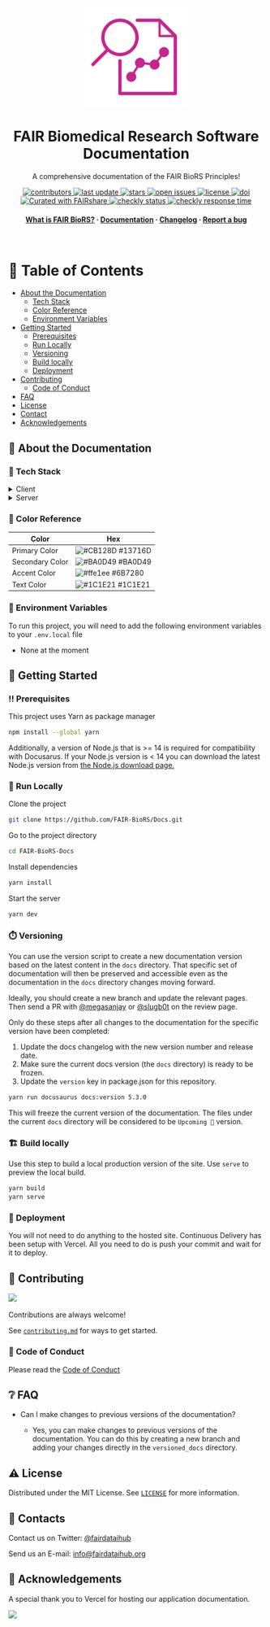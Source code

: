 <div align="center">

  <img src="static/img/fairbio-rs.png" alt="logo" width="200" height="auto" />
  <h1>FAIR Biomedical Research Software Documentation</h1>
  
  <p>
    A comprehensive documentation of the FAIR BioRS Principles!
  </p>

<p>
  <a href="https://github.com/FAIR-BioRS/Docs/graphs/contributors">
    <img src="https://img.shields.io/github/contributors/FAIR-BioRS/Docs.svg?style=flat-square" alt="contributors" />
  </a>
  <a href="">
    <img src="https://img.shields.io/github/last-commit/FAIR-BioRS/Docs?style=flat-square" alt="last update" />
  </a>
  <a href="https://github.com/FAIR-BioRS/Docs/stargazers">
    <img src="https://img.shields.io/github/stars/FAIR-BioRS/Docs.svg?style=flat-square" alt="stars" />
  </a>
  <a href="https://github.com/FAIR-BioRS/Docs/issues/">
    <img src="https://img.shields.io/github/issues/FAIR-BioRS/Docs.svg?style=flat-square" alt="open issues" />
  </a>
  <a href="https://github.com/FAIR-BioRS/Docs/blob/main/LICENSE">
    <img src="https://img.shields.io/github/license/FAIR-BioRS/Docs.svg?style=flat-square" alt="license" />
  </a>
  <a href="https://doi.org/10.5281/zenodo.6407300">
    <img src="https://zenodo.org/badge/DOI/10.5281/zenodo.6407300.svg" alt="doi" />
  </a>
  <a href="https://fairdataihub.org/fairshare">
    <img src="https://img.shields.io/badge/Curated%20with-FAIRshare-yellow" alt="Curated with FAIRshare" />
  </a>
   <a href="https://docs.sodaforsparc.io/">
    <img src="https://api.checklyhq.com/v1/badges/checks/5e468ec3-5de2-40be-aad5-24ca5ea643aa?style=flat&theme=default" alt="checkly status" />
  </a>
  <a href="https://docs.sodaforsparc.io/">
    <img src="https://api.checklyhq.com/v1/badges/checks/5e468ec3-5de2-40be-aad5-24ca5ea643aa?style=flat&theme=default&responseTime=true" alt="checkly response time" />
  </a>
</p>
   
<h4>
    <a href="https://docs.sodaforsparc.io/docs/intro">What is FAIR BioRS?</a>
  <span> · </span>
    <a href="https://docs.sodaforsparc.io/">Documentation</a>
  <span> · </span>
    <a href="https://docs.sodaforsparc.io/docs/developer-documentation/changelog">Changelog</a>
  <span> · </span>
    <a href="https://github.com/FAIR-BioRS/Docs/issues/">Report a bug</a>
  </h4>
</div>

<br />

# :notebook_with_decorative_cover: Table of Contents

- [About the Documentation](#star2-about-the-documentation)
  - [Tech Stack](#space_invader-tech-stack)
  - [Color Reference](#art-color-reference)
  - [Environment Variables](#key-environment-variables)
- [Getting Started](#toolbox-getting-started)
  - [Prerequisites](#bangbang-prerequisites)
  - [Run Locally](#running-run-locally)
  - [Versioning](#stopwatch-versioning)
  - [Build locally](#building_construction-build-locally)
  - [Deployment](#triangular_flag_on_post-deployment)
- [Contributing](#wave-contributing)
  - [Code of Conduct](#scroll-code-of-conduct)
- [FAQ](#grey_question-faq)
- [License](#warning-license)
- [Contact](#handshake-contact)
- [Acknowledgements](#gem-acknowledgements)

## :star2: About the Documentation

### :space_invader: Tech Stack

<details>
  <summary>Client</summary>
  <ul>
    <li><a href="https://reactjs.org/">React.js</a></li>
    <li><a href="https://tailwindcss.com/">TailwindCSS</a></li>
  </ul>
</details>

<details>
  <summary>Server</summary>
  <ul>
    <li><a href="https://docusaurus.io/">Docusaurus</a></li>
  </ul>
</details>

### :art: Color Reference

| Color           | Hex                                                              |
| --------------- | ---------------------------------------------------------------- |
| Primary Color   | ![#CB128D](https://via.placeholder.com/10/13716D?text=+) #13716D |
| Secondary Color | ![#BA0D49](https://via.placeholder.com/10/BA0D49?text=+) #BA0D49 |
| Accent Color    | ![#ffe1ee](https://via.placeholder.com/10/6B7280?text=+) #6B7280 |
| Text Color      | ![#1C1E21](https://via.placeholder.com/10/1C1E21?text=+) #1C1E21 |

### :key: Environment Variables

To run this project, you will need to add the following environment variables to your `.env.local` file

- None at the moment

## :toolbox: Getting Started

### :bangbang: Prerequisites

This project uses Yarn as package manager

```bash
npm install --global yarn
```

Additionally, a version of Node.js that is >= 14 is required for compatibility with Docusarus.
If your Node.js version is < 14 you can download the latest Node.js version from [the Node.js download page.](https://nodejs.org/en/download/)

### :running: Run Locally

Clone the project

```bash
git clone https://github.com/FAIR-BioRS/Docs.git
```

Go to the project directory

```bash
cd FAIR-BioRS-Docs
```

Install dependencies

```bash
yarn install
```

Start the server

```bash
yarn dev
```

### :stopwatch: Versioning

You can use the version script to create a new documentation version based on the latest content in the `docs` directory. That specific set of documentation will then be preserved and accessible even as the documentation in the `docs` directory changes moving forward.

Ideally, you should create a new branch and update the relevant pages. Then send a PR with [@megasanjay](https://github.com/megasanjay) or [@slugb0t](https://github.com/slugb0t) on the review page.

Only do these steps after all changes to the documentation for the specific version have been completed:

1. Update the docs changelog with the new version number and release date.
2. Make sure the current docs version (the `docs` directory) is ready to be frozen.
3. Update the `version` key in package.json for this repository.

```bash
yarn run docusaurus docs:version 5.3.0
```

This will freeze the current version of the documentation. The files under the current `docs` directory will be considered to be `Upcoming 🚧` version.

### :building_construction: Build locally

Use this step to build a local production version of the site. Use `serve` to preview the local build.

```bash
yarn build
yarn serve
```

### :triangular_flag_on_post: Deployment

You will not need to do anything to the hosted site. Continuous Delivery has been setup with Vercel. All you need to do is push your commit and wait for it to deploy.

## :wave: Contributing

<a href="https://github.com/FAIR-BioRS/Docs/graphs/contributors">
  <img src="https://contrib.rocks/image?repo=FAIR-BioRS/Docs" />
</a>

Contributions are always welcome!

See [`contributing.md`](https://github.com/FAIR-BioRS/Docs/blob/main/CONTRIBUTING.md) for ways to get started.

### :scroll: Code of Conduct

Please read the [Code of Conduct](https://github.com/FAIR-BioRS/Docs/blob/master/CODE_OF_CONDUCT.md)

## :grey_question: FAQ

- Can I make changes to previous versions of the documentation?

  - Yes, you can make changes to previous versions of the documentation. You can do this by creating a new branch and adding your changes directly in the `versioned_docs` directory.

## :warning: License

Distributed under the MIT License. See [`LICENSE`](https://github.com/FAIR-BioRS/Docs/blob/main/LICENSE) for more information.

## :handshake: Contacts

Contact us on Twitter: [@fairdataihub](https://twitter.com/fairdataihub)

Send us an E-mail: info@fairdataihub.org

## :gem: Acknowledgements

A special thank you to Vercel for hosting our application documentation.

<a href="https://vercel.com/?utm_source=fairdataihub&utm_campaign=oss" target="_blank">
  <img src="https://www.datocms-assets.com/31049/1618983297-powered-by-vercel.svg"  width="auto"/>
</a>
